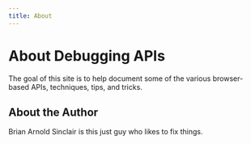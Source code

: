 ```yaml
---
title: About
---
```


# About Debugging APIs

The goal of this site is to help document some of the various browser-based
APIs, techniques, tips, and tricks.

## About the Author

Brian Arnold Sinclair is this just guy who likes to fix things.

